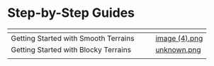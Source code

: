 # Step-by-Step Guides

<table data-card-size="large" data-view="cards"><thead><tr><th></th><th data-hidden></th><th data-hidden></th><th data-hidden data-card-cover data-type="files"></th></tr></thead><tbody><tr><td>Getting Started with Smooth Terrains</td><td></td><td></td><td><a href="../../.gitbook/assets/image (4).png">image (4).png</a></td></tr><tr><td>Getting Started with Blocky Terrains</td><td></td><td></td><td><a href="../../.gitbook/assets/unknown.png">unknown.png</a></td></tr><tr><td></td><td></td><td></td><td></td></tr></tbody></table>
